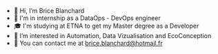 - 👋 Hi, I’m Brice Blanchard
- 💼 I'm in internship as a DataOps - DevOps engineer
- 🎓 I'm studying at ETNA to get my Master degree as a Developer
- 🌱 I’m interested in Automation, Data Vizualisation and EcoConception
- 📧 You can contact me at brice.blanchard@hotmail.fr
